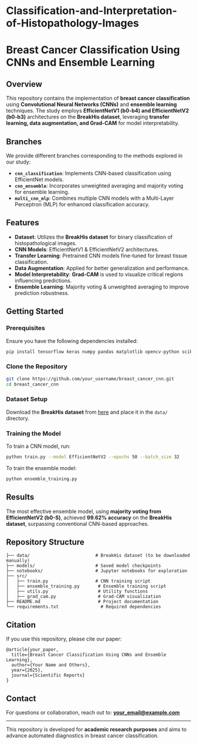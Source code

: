# Classification-and-Interpretation-of-Histopathology-Images

# Breast Cancer Classification Using CNNs and Ensemble Learning

## Overview
This repository contains the implementation of **breast cancer classification** using **Convolutional Neural Networks (CNNs)** and **ensemble learning** techniques. The study employs **EfficientNetV1 (b0-b4) and EfficientNetV2 (b0-b3)** architectures on the **BreakHis dataset**, leveraging **transfer learning, data augmentation, and Grad-CAM** for model interpretability.

## Branches
We provide different branches corresponding to the methods explored in our study:

- **`cnn_classification`**: Implements CNN-based classification using EfficientNet models.
- **`cnn_ensemble`**: Incorporates unweighted averaging and majority voting for ensemble learning.
- **`multi_cnn_mlp`**: Combines multiple CNN models with a Multi-Layer Perceptron (MLP) for enhanced classification accuracy.

## Features
- **Dataset**: Utilizes the **BreakHis dataset** for binary classification of histopathological images.
- **CNN Models**: EfficientNetV1 & EfficientNetV2 architectures.
- **Transfer Learning**: Pretrained CNN models fine-tuned for breast tissue classification.
- **Data Augmentation**: Applied for better generalization and performance.
- **Model Interpretability**: **Grad-CAM** is used to visualize critical regions influencing predictions.
- **Ensemble Learning**: Majority voting & unweighted averaging to improve prediction robustness.

## Getting Started
### Prerequisites
Ensure you have the following dependencies installed:
```bash
pip install tensorflow keras numpy pandas matplotlib opencv-python scikit-learn torch torchvision torchaudio albumentations
```

### Clone the Repository
```bash
git clone https://github.com/your_username/breast_cancer_cnn.git
cd breast_cancer_cnn
```

### Dataset Setup
Download the **BreakHis dataset** from [here](https://web.inf.ufpr.br/vri/databases/breast-cancer-histopathological-database/) and place it in the `data/` directory.

### Training the Model
To train a CNN model, run:
```bash
python train.py --model EfficientNetV2 --epochs 50 --batch_size 32
```

To train the ensemble model:
```bash
python ensemble_training.py
```

## Results
The most effective ensemble model, using **majority voting from EfficientNetV2 (b0-S)**, achieved **99.62% accuracy** on the **BreakHis dataset**, surpassing conventional CNN-based approaches.

## Repository Structure
```
├── data/                         # BreakHis dataset (to be downloaded manually)
├── models/                       # Saved model checkpoints
├── notebooks/                    # Jupyter notebooks for exploration
├── src/
│   ├── train.py                  # CNN training script
│   ├── ensemble_training.py       # Ensemble training script
│   ├── utils.py                   # Utility functions
│   ├── grad_cam.py                # Grad-CAM visualization
├── README.md                      # Project documentation
└── requirements.txt                # Required dependencies
```

## Citation
If you use this repository, please cite our paper:
```
@article{your_paper,
  title={Breast Cancer Classification Using CNNs and Ensemble Learning},
  author={Your Name and Others},
  year={2025},
  journal={Scientific Reports}
}
```

## Contact
For questions or collaboration, reach out to: **your_email@example.com**

---
This repository is developed for **academic research purposes** and aims to advance automated diagnostics in breast cancer classification.
